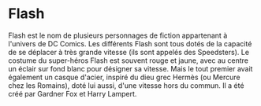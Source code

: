 # Flash

Flash est le nom de plusieurs personnages de fiction appartenant à l'univers de DC Comics. Les différents Flash sont tous dotés de la capacité de se déplacer à très grande vitesse (ils sont appelés des Speedsters). Le costume du super-héros Flash est souvent rouge et jaune, avec au centre un éclair sur fond blanc pour désigner sa vitesse. Mais le tout premier avait également un casque d'acier, inspiré du dieu grec Hermès (ou Mercure chez les Romains), doté lui aussi, d'une vitesse hors du commun. Il a été créé par Gardner Fox et Harry Lampert. 
